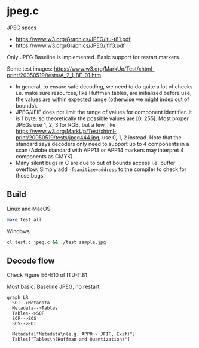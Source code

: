 # jpeg.c

JPEG specs
- https://www.w3.org/Graphics/JPEG/itu-t81.pdf
- https://www.w3.org/Graphics/JPEG/jfif3.pdf

Only JPEG Baseline is implemented. Basic support for restart markers.

Some test images: https://www.w3.org/MarkUp/Test/xhtml-print/20050519/tests/A_2_1-BF-01.htm

- In general, to ensure safe decoding, we need to do quite a lot of checks i.e. make sure resources, like Huffman tables, are initialized before use, the values are within expected range (otherwise we might index out of bounds).
- JPEG/JFIF does not limit the range of values for component identifier. It is 1 byte, so theoretically the possible values are [0, 255]. Most proper JPEGs use 1, 2, 3 for RGB, but a few, like https://www.w3.org/MarkUp/Test/xhtml-print/20050519/tests/jpeg444.jpg, use 0, 1, 2 instead. Note that the standard says decoders only need to support up to 4 components in a scan (Adobe standard with APP13 or APP14 markers may interpret 4 components as CMYK).
- Many silent bugs in C are due to out of bounds access i.e. buffer overflow. Simply add `-fsanitize=address` to the compiler to check for those bugs.

## Build

Linux and MacOS

```bash
make test_all
```

Windows

```bash
cl test.c jpeg.c && ./test sample.jpg
```

## Decode flow

Check Figure E6-E10 of ITU-T.81

Most basic: Baseline JPEG, no restart.

```mermaid
graph LR
  SOI-->Metadata
  Metadata-->Tables
  Tables-->SOF
  SOF-->SOS
  SOS-->EOI

  Metadata["Metadata\n(e.g. APP0 - JFIF, Exif)"]
  Tables["Tables\n(Huffman and Quantization)"]
```
